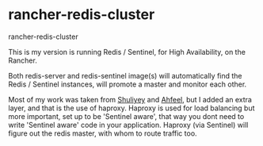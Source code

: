 # rancher-redis-cluster
rancher-redis-cluster

This is my version is running Redis / Sentinel, for High Availability, on the Rancher.

Both redis-server and redis-sentinel image(s) will automatically find the Redis / Sentinel instances, will promote a master and monitor each other.

Most of my work was taken from [Shuliyey](https://github.com/Shuliyey) and [Ahfeel](https://github.com/ahfeel), but I added an extra layer, and that is the use of haproxy.
Haproxy is used for load balancing but more important, set up to be 'Sentinel aware', that way  you dont need to write 'Sentinel aware' code in your application.
Haproxy (via Sentinel) will figure out the redis master, with whom to route traffic too.

